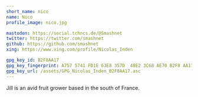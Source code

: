 ```yaml
---
short_name: nico
name: Nico
profile_image: nico.jpg

mastodon: https://social.tchncs.de/@Smashnet
twitter: https://twitter.com/smashnet
github: https://github.com/smashnet
xing: https://www.xing.com/profile/Nicolas_Inden

gpg_key_id: B2F8AA17
gpg_key_fingerprint: A757 5741 FD1E 63E8 357D  48E2 3C68 AE70 B2F8 AA17
gpg_key_url: /assets/GPG_Nicolas_Inden_B2F8AA17.asc
---
```

Jill is an avid fruit grower based in the south of France.
